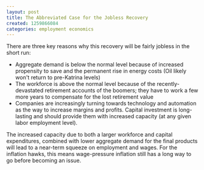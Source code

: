 ```yaml
---
layout: post
title: The Abbreviated Case for the Jobless Recovery
created: 1259866084
categories: employment economics
---
```

There are three key reasons why this recovery will be fairly jobless in the short run:

* Aggregate demand is below the normal level because of increased propensity to save and the permanent rise in energy costs (Oil likely won't return to pre-Katrina levels)
* The workforce is above the normal level because of the recently-devastated retirement accounts of the boomers; they have to work a few more years to compensate for the lost retirement value
* Companies are increasingly turning towards technology and automation as the way to increase margins and profits. Capital investment is long-lasting and should provide them with increased capacity (at any given labor employment level).

The increased capacity due to both a larger workforce and capital expenditures, combined with lower aggregate demand for the final products will lead to a near-term squeeze on employment and wages. For the inflation hawks, this means wage-pressure inflation still has a long way to go before becoming an issue.
